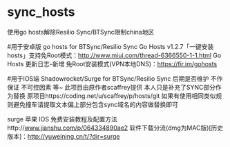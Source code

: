 # sync_hosts

使用go hosts解除Resilio Sync/BTSync限制china地区


#用于安卓版 go hosts  for  BTSync/Resilio Sync
Go Hosts v1.2.7「一键安装hosts」支持免Root模式：http://www.miui.com/thread-6366550-1-1.html
Go Hosts 更新日志-新增 免Root安装模式(VPN本地DNS)：https://fir.im/gohosts


#用于IOS端 Shadowrocket/Surge  for  BTSync/Resilio Sync
后期是否维护 不作保证 不可控因素 等~
此项目由原作者scaffrey提供 本人只是补充了SYNC部分作为替换 原项目https://coding.net/u/scaffrey/p/hosts/git
如果有使用相同类似规则避免撞车请提取文本偏上部分包含sync域名的内容做替换即可

surge 苹果 IOS 免费安装教程及配置方法http://www.jianshu.com/p/064334890ae2
软件下载分流(dmg为MAC版)[历史版本]：http://yuweining.cn/t/?dir=surge









